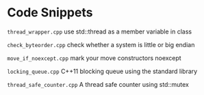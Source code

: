 # Code Snippets

`thread_wrapper.cpp` use std::thread as a member variable in class

`check_byteorder.cpp` check whether a system is little or big endian

`move_if_noexcept.cpp` mark your move constructors noexcept

`locking_queue.cpp` C++11 blocking queue using the standard library

`thread_safe_counter.cpp` A thread safe counter using std::mutex
